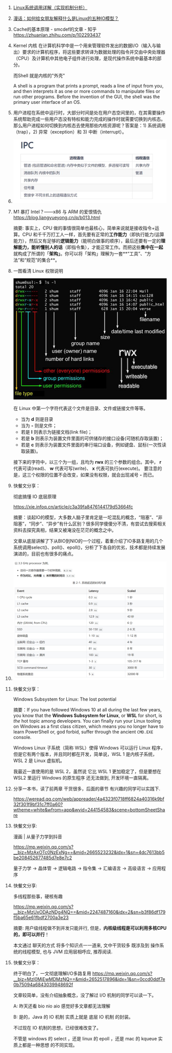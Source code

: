 1. [Linux系统调用详解（实现机制分析）](https://mp.weixin.qq.com/s?__biz=MjM5NTEwMTAwNg==&mid=2650234968&idx=2&sn=ac66f50ab865f063b86620c970c029df&chksm=befe60798989e96fb5083482a41c85c248b460fcf0514a4f64bf8099aa6a4537d27caab31676&mpshare=1&scene=1&srcid=11142yPKPW3WuUYBzuK3EokC&sharer_sharetime=1605363487361&sharer_shareid=765a226e8a94a0d2fa33e57e9363afac&key=29a501fbe6d282a45bd111ba4fd954778d62b6559d909de6d8ddffe3b99a817ec3bd844d3ddfeb6a0c9f0df941e9e0ab5c92fc5a0ca1e95c79b8c47b9432d7e537e9827500d98eb0ce7a767187579ab865692be105a2492c53cccd3eedef92c375f62e613c5bc641dd6785b8418b580d95b01794c12abfadc571983b57639ba7&ascene=1&uin=MzA1OTU5NTc0&devicetype=Windows+10+x64&version=6300002f&lang=zh_CN&exportkey=AxzKkI9tPkDQa0lLx3WZmw0%3D&pass_ticket=SgzS0tNZCexKGAoYVX6Ti8IwGWyAv%2BQfFRa5bUFUlvkEAgmSXJ03rdvqroRZOQYI&wx_header=0)

2. [漫话：如何给女朋友解释什么是Linux的五种IO模型？](https://juejin.cn/post/6844903687626686472)

3. Cache的基本原理 - smcdef的文章 - 知乎 https://zhuanlan.zhihu.com/p/102293437

4. Kernel 内核 在计算机科学中是一个用来管理软件发出的数据I/O（输入与输出）要求的计算机程序，将这些要求转译为数据处理的指令并交由中央处理器（CPU）及计算机中其他电子组件进行处理，是现代操作系统中最基本的部分。

   而Shell 就是内核的"外壳"

   A shell is a program that prints a prompt, reads a line of input from you, and then interprets it as one or more commands to manipulate files or run other programs. Before the invention of the GUI, the shell was the primary user interface of an OS.

5. 用户进程在系统中运行时，大部分时间是处在用户态空间里的，在其需要操作系统帮助完成一些用户态没有特权和能力完成的操作时就需要切换到内核态。那么用户进程如何切换到内核态去使用那些内核资源呢？答案是：1) 系统调用（trap），2) 异常（exception）和 3) 中断（interrupt）。

6. ![image-20201122150247031](./docs/image-20201122150247031.png)

7. M1 暴打 Intel？——x86 与 ARM 的爱恨情仇
   https://blog.liangyueyong.cn/p/b013.html

   摘要: 事实上，CPU 做的事情很简单也最核心，简单来说就是接收指令+运算。CPU 和千千万打工人一样，首先要有正常的**工作能力**（即执行能力/运算能力），然后又有足够的**逻辑能力**（能明白做事的顺序），最后还要有一定的**理解能力，能听懂别人的话**（即指令集），才能正常工作。而把这些**集中在一起**就构成了所谓的「**架构」**。你可以将「架构」理解为一套**“工具”、“方法”和“规范”的集合**。
   
8. 一图看清 Linux 权限说明

   ![img](docs/file-llls22.jpg)

   在 Linux 中第一个字符代表这个文件是目录、文件或链接文件等等。

   - 当为 **d** 则是目录
   - 当为 **-** 则是文件；
   - 若是 **l** 则表示为链接文档(link file)；
   - 若是 **b** 则表示为装置文件里面的可供储存的接口设备(可随机存取装置)；
   - 若是 **c** 则表示为装置文件里面的串行端口设备，例如键盘、鼠标(一次性读取装置)。

   接下来的字符中，以三个为一组，且均为 **rwx** 的三个参数的组合。其中， **r** 代表可读(read)、 **w** 代表可写(write)、 **x** 代表可执行(execute)。 要注意的是，这三个权限的位置不会改变，如果没有权限，就会出现减号 **-** 而已。
   
9. 快餐文分享：

   彻底搞懂 IO 底层原理

   https://xie.infoq.cn/article/c3a39fa8476144179d53664fc

   摘要：谈起IO的模型，大多数人脑子里肯定是一坨混乱的概念，“阻塞”、“非阻塞”，“同步”、“异步”有什么区别？很多同学傻傻分不清，有尝试去搜索相关资料去探究真相，结果又被淹没在茫茫的概念之中。

   文章从底层讲解了下从BIO到NIO的一个过程，着重介绍了IO多路复用的几个系统调用select()、poll()、epoll()，分析了下各自的优劣，技术都是持续发展演进的，目前也有很多的痛点。
   
10. ![image-20201203135444934](docs/image-20201203135444934.png)

11. 快餐文分享：

    Windows Subsystem for Linux: The lost potential

    摘要：If you have followed Windows 10 at all during the last few years, you know that the **Windows Subsystem for Linux**, or **WSL** for short, is *the* hot topic among developers. You can finally run your Linux tooling on Windows as a first class citizen, which means you no longer have to learn PowerShell or, god forbid, suffer through the ancient `CMD.EXE` console.

    Windows Linux 子系统（简称 WSL）使得 Windows 可以运行 Linux 程序，但是它有两个版本，并且同时都在开发，简单说，WSL 1 是内核子系统，WSL 2 是 Linux 虚拟机。

    我最近一直使用的是 WSL 2，虽然说 它比 WSL 1 更加稳定了，但是要想在 WSL2 里运行 Windows 的原生程序 还无法做到, 开发环境一直隔离。
    
12. 分享一本书，读了前两章 干货很多，后面的章节 有兴趣的同学可以实践下.

    https://weread.qq.com/web/appreader/4a4323f0718ff6824a40316k9bf32f301f9bf31c7ff0a60?wtheme=white&wfrom=app&wvid=244154583&scene=bottomSheetShare
    
13. 快餐文分享:

    漫画 | 从量子力学到抖音

    https://mp.weixin.qq.com/s?__biz=MzAxOTc0NzExNg==&mid=2665523232&idx=1&sn=4dc7613bb5be208452677485d7e8e7c2

    量子力学 -> 晶体管 -> 逻辑电路 -> 指令集 -> 汇编语言 -> 高级语言 -> 应用程序
    
14. 快餐文分享:

    多线程那些事，硬核有趣

    https://mp.weixin.qq.com/s?__biz=MzUxODAzNDg4NQ==&mid=2247487160&idx=2&sn=b3f86df179f5ba65e61fbdf2700a3e23

    摘要: 用户级线程做不到并发只能并行, 但是，**内核级线程是可以利用多核CPU的，即可以并行**！

    本文通过 聊天的方式 将多个知识点一一道来, 文中干货较多 既涉及到 操作系统的线程模型, 也与 JVM 应用层相呼应, 推荐阅读.
    
15. 快餐文分享：

    终于明白了，一文彻底理解I/O多路复用
    https://mp.weixin.qq.com/s?__biz=MzI0MjEwMDMzNQ==&mid=2652517896&idx=1&sn=0ccd0ddf7e0b75094a6843039948692f

    文章较简单，没有介绍抽象概念，没了解过 I/O 机制的同学可以读一下。

    A: 昨天还看 bio nio aio 感觉好多文章都无法理解

    B: 是的，Java 的 IO 机制 实质上就是 底层 IO 机制 的封装。

    不过现在 IO 机制的思想，已经很难改变了。

    不管是 windows 的 select ，还是 linux 的 epoll ，还是 mac 的 kqueue 实质上都是一种思想 的不同实现。
